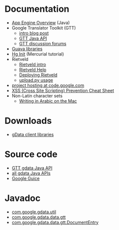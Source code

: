# Documentation #
  * [App Engine Overview](http://code.google.com/appengine/docs/java/overview.html) (Java)
  * Google Translator Toolkit (GTT)
    * [intro blog post](http://googlecode.blogspot.com/2009/12/google-translator-toolkit-data-api.html)
    * [GTT Java API](http://code.google.com/apis/gtt/docs/1.0/developers_guide_java.html)
    * [GTT discussion forums](http://www.google.com/support/forum/p/translator-toolkit-api)
  * [Guava libraries](http://code.google.com/p/guava-libraries/)
  * [Hg Init](http://hginit.com/) (Mercurial tutorial)
  * Rietveld
    * [Rietveld intro](http://code.google.com/appengine/articles/rietveld.html)
    * [Rietveld Help](http://code.google.com/p/rietveld/wiki/CodeReviewHelp)
    * [Deploying Rietveld](http://code.google.com/p/rietveld/wiki/DeployingRietveld)
    * [upload.py usage](http://code.google.com/p/rietveld/wiki/UploadPyUsage)
  * [project hosting at code.google.com](http://code.google.com/p/support/wiki/GettingStarted)
  * [XSS (Cross Site Scripting) Prevention Cheat Sheet](https://www.owasp.org/index.php/XSS_%28Cross_Site_Scripting%29_Prevention_Cheat_Sheet)
  * Non-Latin character sets
    * [Writing in Arabic on the Mac](http://www.smi.uib.no/ksv/ArabicMac.html)

# Downloads #
  * [gData client libraries](http://code.google.com/apis/gdata/docs/client-libraries.html)

# Source code #

  * [GTT gdata Java API](http://code.google.com/p/gdata-java-client/source/browse/trunk/java/src/com/google/gdata/data/#data%2Fgtt)
  * [all gdata Java APIs](http://code.google.com/p/gdata-java-client/source/browse/trunk/java/src/com/google/gdata/)
  * [Google Guice](http://code.google.com/p/google-guice/source/browse/#svn%2Ftrunk)

# Javadoc #

  * [com.google.gdata.util](http://code.google.com/apis/gdata/javadoc/com/google/gdata/util/package-tree.html)
  * [com.google.gdata.data.gtt](http://code.google.com/apis/gdata/javadoc/com/google/gdata/data/gtt/package-tree.html)
  * [com.google.gdata.data.gtt.DocumentEntry](http://code.google.com/apis/gdata/javadoc/com/google/gdata/data/gtt/DocumentEntry.html)